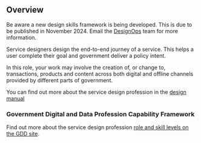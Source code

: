 ## Overview

<div class="govuk-inset-text">
  Be aware a new design skills framework is being developed. This is due to be published in November 2024. Email the <a href="mailto:design.ops@education.gov.uk">DesignOps</a> team for more information.
</div>

Service designers design the end-to-end journey of a service. This helps a user complete their goal and government deliver a policy intent. 

In this role, your work may involve the creation of, or change to, transactions, products and content across both digital and offline channels provided by different parts of government.

You can find out more about the service design profession in the [design manual](https://design.education.gov.uk/design-ops/professions/service-design)
 
### Government Digital and Data Profession Capability Framework

Find out more about the service design profession [role and skill levels on the GDD site](https://ddat-capability-framework.service.gov.uk/role/service-designer).
